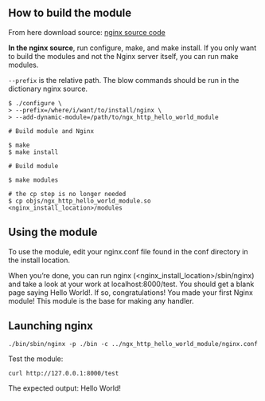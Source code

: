 ## How to build the module

From here download source: [nginx source code](http://nginx.org/download)

**In the nginx source**, run configure, make, and make install. If you only want to build the modules and not the Nginx server itself, you can run make modules.

`--prefix` is the relative path. The blow commands should be run in the dictionary nginx source.

```
$ ./configure \
> --prefix=/where/i/want/to/install/nginx \
> --add-dynamic-module=/path/to/ngx_http_hello_world_module

# Build module and Nginx

$ make
$ make install

# Build module

$ make modules

# the cp step is no longer needed
$ cp objs/ngx_http_hello_world_module.so <nginx_install_location>/modules
```

## Using the module

To use the module, edit your nginx.conf file found in the conf directory in the install location.

When you’re done, you can run nginx (<nginx_install_location>/sbin/nginx) and take a look at your work at localhost:8000/test. You should get a blank page saying Hello World!. If so, congratulations! You made your first Nginx module! This module is the base for making any handler.

## Launching nginx

```
./bin/sbin/nginx -p ./bin -c ../ngx_http_hello_world_module/nginx.conf
```

Test the module:

```
curl http://127.0.0.1:8000/test
```

The expected output: Hello World!